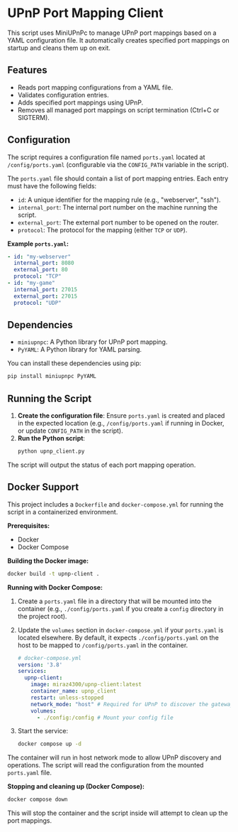 # UPnP Port Mapping Client

This script uses MiniUPnPc to manage UPnP port mappings based on a YAML configuration file. It automatically creates specified port mappings on startup and cleans them up on exit.

## Features

- Reads port mapping configurations from a YAML file.
- Validates configuration entries.
- Adds specified port mappings using UPnP.
- Removes all managed port mappings on script termination (Ctrl+C or SIGTERM).

## Configuration

The script requires a configuration file named `ports.yaml` located at `/config/ports.yaml` (configurable via the `CONFIG_PATH` variable in the script).

The `ports.yaml` file should contain a list of port mapping entries. Each entry must have the following fields:

- `id`: A unique identifier for the mapping rule (e.g., "webserver", "ssh").
- `internal_port`: The internal port number on the machine running the script.
- `external_port`: The external port number to be opened on the router.
- `protocol`: The protocol for the mapping (either `TCP` or `UDP`).

**Example `ports.yaml`:**

```yaml
- id: "my-webserver"
  internal_port: 8080
  external_port: 80
  protocol: "TCP"
- id: "my-game"
  internal_port: 27015
  external_port: 27015
  protocol: "UDP"
```

## Dependencies

- `miniupnpc`: A Python library for UPnP port mapping.
- `PyYAML`: A Python library for YAML parsing.

You can install these dependencies using pip:

```bash
pip install miniupnpc PyYAML
```

## Running the Script

1.  **Create the configuration file**: Ensure `ports.yaml` is created and placed in the expected location (e.g., `/config/ports.yaml` if running in Docker, or update `CONFIG_PATH` in the script).
2.  **Run the Python script**:
    ```bash
    python upnp_client.py
    ```

The script will output the status of each port mapping operation.

## Docker Support

This project includes a `Dockerfile` and `docker-compose.yml` for running the script in a containerized environment.

**Prerequisites:**

- Docker
- Docker Compose

**Building the Docker image:**

```bash
docker build -t upnp-client .
```

**Running with Docker Compose:**

1.  Create a `ports.yaml` file in a directory that will be mounted into the container (e.g., `./config/ports.yaml` if you create a `config` directory in the project root).
2.  Update the `volumes` section in `docker-compose.yml` if your `ports.yaml` is located elsewhere. By default, it expects `./config/ports.yaml` on the host to be mapped to `/config/ports.yaml` in the container.

    ```yaml
    # docker-compose.yml
    version: '3.8'
    services:
      upnp-client:
        image: miraz4300/upnp-client:latest
        container_name: upnp_client
        restart: unless-stopped
        network_mode: "host" # Required for UPnP to discover the gateway
        volumes:
          - ./config:/config # Mount your config file
    ```
3.  Start the service:
    ```bash
    docker compose up -d
    ```

The container will run in host network mode to allow UPnP discovery and operations. The script will read the configuration from the mounted `ports.yaml` file.

**Stopping and cleaning up (Docker Compose):**

```bash
docker compose down
```

This will stop the container and the script inside will attempt to clean up the port mappings.
